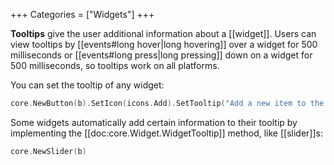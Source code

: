 +++
Categories = ["Widgets"]
+++

**Tooltips** give the user additional information about a [[widget]]. Users can view tooltips by [[events#long hover|long hovering]] over a widget for 500 milliseconds or [[events#long press|long pressing]] down on a widget for 500 milliseconds, so tooltips work on all platforms.

You can set the tooltip of any widget:

```Go
core.NewButton(b).SetIcon(icons.Add).SetTooltip("Add a new item to the list")
```

Some widgets automatically add certain information to their tooltip by implementing the [[doc:core.Widget.WidgetTooltip]] method, like [[slider]]s:

```Go
core.NewSlider(b)
```
